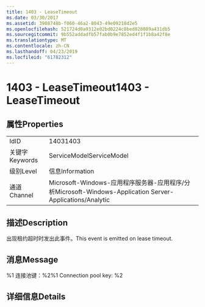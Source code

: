 ```yaml
---
title: 1403 - LeaseTimeout
ms.date: 03/30/2017
ms.assetid: 3908748b-f060-46a2-8043-49e09218d2e5
ms.openlocfilehash: 521724d0a9312e02bd0224c8bed828089a431db5
ms.sourcegitcommit: 9b552addadfb57fab0b9e7852ed4f1f1b8a42f8e
ms.translationtype: MT
ms.contentlocale: zh-CN
ms.lasthandoff: 04/23/2019
ms.locfileid: "61782312"
---
```

# <a name="1403---leasetimeout"></a><span data-ttu-id="783c9-102">1403 - LeaseTimeout</span><span class="sxs-lookup"><span data-stu-id="783c9-102">1403 - LeaseTimeout</span></span>
## <a name="properties"></a><span data-ttu-id="783c9-103">属性</span><span class="sxs-lookup"><span data-stu-id="783c9-103">Properties</span></span>  
  
|||  
|-|-|  
|<span data-ttu-id="783c9-104">Id</span><span class="sxs-lookup"><span data-stu-id="783c9-104">ID</span></span>|<span data-ttu-id="783c9-105">1403</span><span class="sxs-lookup"><span data-stu-id="783c9-105">1403</span></span>|  
|<span data-ttu-id="783c9-106">关键字</span><span class="sxs-lookup"><span data-stu-id="783c9-106">Keywords</span></span>|<span data-ttu-id="783c9-107">ServiceModel</span><span class="sxs-lookup"><span data-stu-id="783c9-107">ServiceModel</span></span>|  
|<span data-ttu-id="783c9-108">级别</span><span class="sxs-lookup"><span data-stu-id="783c9-108">Level</span></span>|<span data-ttu-id="783c9-109">信息</span><span class="sxs-lookup"><span data-stu-id="783c9-109">Information</span></span>|  
|<span data-ttu-id="783c9-110">通道</span><span class="sxs-lookup"><span data-stu-id="783c9-110">Channel</span></span>|<span data-ttu-id="783c9-111">Microsoft-Windows-应用程序服务器-应用程序/分析</span><span class="sxs-lookup"><span data-stu-id="783c9-111">Microsoft-Windows-Application Server-Applications/Analytic</span></span>|  
  
## <a name="description"></a><span data-ttu-id="783c9-112">描述</span><span class="sxs-lookup"><span data-stu-id="783c9-112">Description</span></span>  
 <span data-ttu-id="783c9-113">出现租约超时时发出此事件。</span><span class="sxs-lookup"><span data-stu-id="783c9-113">This event is emitted on lease timeout.</span></span>  
  
## <a name="message"></a><span data-ttu-id="783c9-114">消息</span><span class="sxs-lookup"><span data-stu-id="783c9-114">Message</span></span>  
 <span data-ttu-id="783c9-115">%1 连接池键：%2</span><span class="sxs-lookup"><span data-stu-id="783c9-115">%1 Connection pool key: %2</span></span>  
  
## <a name="details"></a><span data-ttu-id="783c9-116">详细信息</span><span class="sxs-lookup"><span data-stu-id="783c9-116">Details</span></span>
